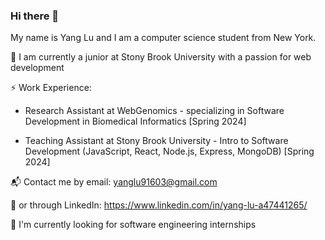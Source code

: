 ### Hi there 👋

My name is Yang Lu and I am a computer science student from New York. 

🏫 I am currently a junior at Stony Brook University with a passion for web development

⚡ Work Experience:

* Research Assistant at WebGenomics - specializing in Software Development in Biomedical Informatics [Spring 2024]
  
* Teaching Assistant at Stony Brook University - Intro to Software Development (JavaScript, React, Node.js, Express, MongoDB) [Spring 2024]

📬 Contact me by email: yanglu91603@gmail.com 

💬 or through LinkedIn: https://www.linkedin.com/in/yang-lu-a47441265/

🚀 I'm currently looking for software engineering internships

